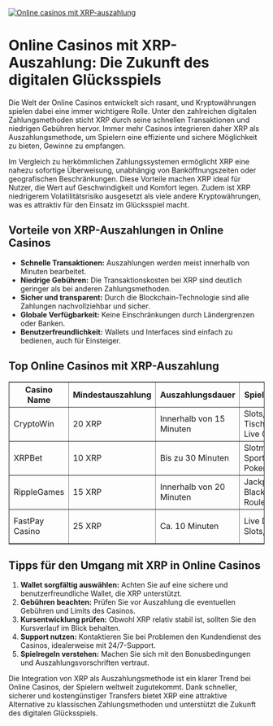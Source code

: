 [![Online casinos mit XRP-auszahlung](https://123-caf.pages.dev/gitsignup.png)](https://vrmoo.ru/Bt82HjjY)

<h1>Online Casinos mit XRP-Auszahlung: Die Zukunft des digitalen Glücksspiels</h1>  <p>Die Welt der Online Casinos entwickelt sich rasant, und Kryptowährungen spielen dabei eine immer wichtigere Rolle. Unter den zahlreichen digitalen Zahlungsmethoden sticht XRP durch seine schnellen Transaktionen und niedrigen Gebühren hervor. Immer mehr Casinos integrieren daher XRP als Auszahlungsmethode, um Spielern eine effiziente und sichere Möglichkeit zu bieten, Gewinne zu empfangen.</p>  <p>Im Vergleich zu herkömmlichen Zahlungssystemen ermöglicht XRP eine nahezu sofortige Überweisung, unabhängig von Banköffnungszeiten oder geografischen Beschränkungen. Diese Vorteile machen XRP ideal für Nutzer, die Wert auf Geschwindigkeit und Komfort legen. Zudem ist XRP niedrigerem Volatilitätsrisiko ausgesetzt als viele andere Kryptowährungen, was es attraktiv für den Einsatz im Glücksspiel macht.</p>  <h2>Vorteile von XRP-Auszahlungen in Online Casinos</h2>  <ul>   <li><strong>Schnelle Transaktionen:</strong> Auszahlungen werden meist innerhalb von Minuten bearbeitet.</li>   <li><strong>Niedrige Gebühren:</strong> Die Transaktionskosten bei XRP sind deutlich geringer als bei anderen Zahlungsmethoden.</li>   <li><strong>Sicher und transparent:</strong> Durch die Blockchain-Technologie sind alle Zahlungen nachvollziehbar und sicher.</li>   <li><strong>Globale Verfügbarkeit:</strong> Keine Einschränkungen durch Ländergrenzen oder Banken.</li>   <li><strong>Benutzerfreundlichkeit:</strong> Wallets und Interfaces sind einfach zu bedienen, auch für Einsteiger.</li> </ul>  <h2>Top Online Casinos mit XRP-Auszahlung</h2>  <table border="1" cellpadding="8" cellspacing="0">   <thead>     <tr>       <th>Casino Name</th>       <th>Mindestauszahlung</th>       <th>Auszahlungsdauer</th>       <th>Spieleauswahl</th>       <th>Bonusangebote</th>     </tr>   </thead>   <tbody>     <tr>       <td>CryptoWin</td>       <td>20 XRP</td>       <td>Innerhalb von 15 Minuten</td>       <td>Slots, Tischspiele, Live Casino</td>       <td>100% Willkommensbonus bis 500 XRP</td>     </tr>     <tr>       <td>XRPBet</td>       <td>10 XRP</td>       <td>Bis zu 30 Minuten</td>       <td>Slotmaschinen, Sportwetten, Poker</td>       <td>30 Freispiele + 50% Bonus</td>     </tr>     <tr>       <td>RippleGames</td>       <td>15 XRP</td>       <td>Innerhalb von 20 Minuten</td>       <td>Jackpots, Blackjack, Roulette</td>       <td>150% Bonus bis 700 XRP auf erste Einzahlung</td>     </tr>     <tr>       <td>FastPay Casino</td>       <td>25 XRP</td>       <td>Ca. 10 Minuten</td>       <td>Live Dealer, Slots, Bingo</td>       <td>Keine Einzahlung erforderlich für Neukunden</td>     </tr>   </tbody> </table>  <h2>Tipps für den Umgang mit XRP in Online Casinos</h2>  <ol>   <li><strong>Wallet sorgfältig auswählen:</strong> Achten Sie auf eine sichere und benutzerfreundliche Wallet, die XRP unterstützt.</li>   <li><strong>Gebühren beachten:</strong> Prüfen Sie vor Auszahlung die eventuellen Gebühren und Limits des Casinos.</li>   <li><strong>Kursentwicklung prüfen:</strong> Obwohl XRP relativ stabil ist, sollten Sie den Kursverlauf im Blick behalten.</li>   <li><strong>Support nutzen:</strong> Kontaktieren Sie bei Problemen den Kundendienst des Casinos, idealerweise mit 24/7-Support.</li>   <li><strong>Spielregeln verstehen:</strong> Machen Sie sich mit den Bonusbedingungen und Auszahlungsvorschriften vertraut.</li> </ol>  <p>Die Integration von XRP als Auszahlungsmethode ist ein klarer Trend bei Online Casinos, der Spielern weltweit zugutekommt. Dank schneller, sicherer und kostengünstiger Transfers bietet XRP eine attraktive Alternative zu klassischen Zahlungsmethoden und unterstützt die Zukunft des digitalen Glücksspiels.</p>
